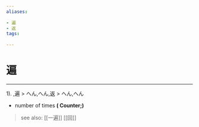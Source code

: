 ```yaml
---
aliases:
    
- 遍
- 返
tags:
    
---
```


# 遍
---
1).
,遍 > へん,へん,返 > へん,へん

- number of times
**( Counter;)**
> see also:  [[一遍]] [[回]]
            